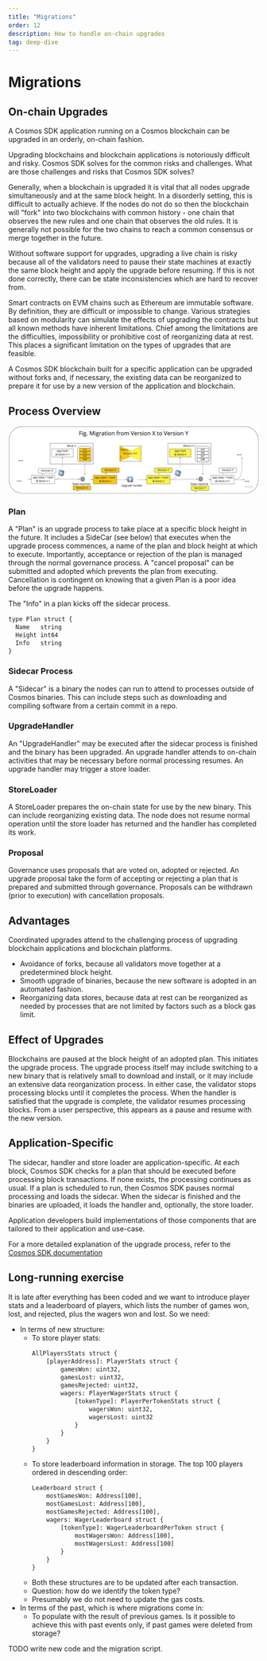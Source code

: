 ```yaml
---
title: "Migrations"
order: 12
description: How to handle on-chain upgrades
tag: deep-dive
---
```


# Migrations

## On-chain Upgrades

A Cosmos SDK application running on a Cosmos blockchain can be upgraded in an orderly, on-chain fashion.

Upgrading blockchains and blockchain applications is notoriously difficult and risky. Cosmos SDK solves for the common risks and challenges. What are those challenges and risks that Cosmos SDK solves?

Generally, when a blockchain is upgraded it is vital that all nodes upgrade simultaneously and at the same block height. In a disorderly setting, this is difficult to actually achieve. If the nodes do not do so then the blockchain will "fork" into two blockchains with common history - one chain that observes the new rules and one chain that observes the old rules. It is generally not possible for the two chains to reach a common consensus or merge together in the future.

<HighlightBox type="info">

Without software support for upgrades, upgrading a live chain is risky because all of the validators need to pause their state machines at exactly the same block height and apply the upgrade before resuming. If this is not done correctly, there can be state inconsistencies which are hard to recover from.

</HighlightBox>

Smart contracts on EVM chains such as Ethereum are immutable software. By definition, they are difficult or impossible to change. Various strategies based on modularity can simulate the effects of upgrading the contracts but all known methods have inherent limitations. Chief among the limitations are the difficulties, impossibility or prohibitive cost of reorganizing data at rest. This places a significant limitation on the types of upgrades that are feasible.

A Cosmos SDK blockchain built for a specific application can be upgraded without forks and, if necessary, the existing data can be reorganized to prepare it for use by a new version of the application and blockchain.

## Process Overview

![Plan and upgrade handler](./images/state-migration.jpg)

### Plan

A "Plan" is an upgrade process to take place at a specific block height in the future. It includes a SideCar (see below) that executes when the upgrade process commences, a name of the plan and block height at which to execute. Importantly, acceptance or rejection of the plan is managed through the normal governance process. A "cancel proposal" can be submitted and adopted which prevents the plan from executing. Cancellation is contingent on knowing that a given Plan is a poor idea before the upgrade happens.  

The "Info" in a plan kicks off the sidecar process.

```shell
type Plan struct {
  Name   string
  Height int64
  Info   string
}
```

### Sidecar Process

A "Sidecar" is a binary the nodes can run to attend to processes outside of Cosmos binaries. This can include steps such as downloading and compiling software from a certain commit in a repo.

### UpgradeHandler

An "UpgradeHandler" may be executed after the sidecar process is finished and the binary has been upgraded. An upgrade handler attends to on-chain activities that may be necessary before normal processing resumes. An upgrade handler may trigger a store loader.

### StoreLoader

A StoreLoader prepares the on-chain state for use by the new binary. This can include reorganizing existing data. The node does not resume normal operation until the store loader has returned and the handler has completed its work.

### Proposal

Governance uses proposals that are voted on, adopted or rejected. An upgrade proposal take the form of accepting or rejecting a plan that is prepared and submitted through governance. Proposals can be withdrawn (prior to execution) with cancellation proposals.

## Advantages

Coordinated upgrades attend to the challenging process of upgrading blockchain applications and blockchain platforms.

* Avoidance of forks, because all validators move together at a predetermined block height.
* Smooth upgrade of binaries, because the new software is adopted in an automated fashion.
* Reorganizing data stores, because data at rest can be reorganized as needed by processes that are not limited by factors such as a block gas limit.

## Effect of Upgrades

Blockchains are paused at the block height of an adopted plan. This initiates the upgrade process. The upgrade process itself may include switching to a new binary that is relatively small to download and install, or it may include an extensive data reorganization process. In either case, the validator stops processing blocks until it completes the process. When the handler is satisfied that the upgrade is complete, the validator resumes processing blocks. From a user perspective, this appears as a pause and resume with the new version.

## Application-Specific

The sidecar, handler and store loader are application-specific. At each block, Cosmos SDK checks for a plan that should be executed before processing block transactions. If none exists, the processing continues as usual. If a plan is scheduled to run, then Cosmos SDK pauses normal processing and loads the sidecar. When the sidecar is finished and the binaries are uploaded, it loads the handler and, optionally, the store loader.

Application developers build implementations of those components that are tailored to their application and use-case.

<HighlightBox type="info">

For a more detailed explanation of the upgrade process, refer to the [Cosmos SDK documentation](https://docs.cosmos.network/master/modules/upgrade)

</HighlightBox>

## Long-running exercise

It is late after everything has been coded and we want to introduce player stats and a leaderboard of players, which lists the number of games won, lost, and rejected, plus the wagers won and lost. So we need:

* In terms of new structure:
    * To store player stats:
        ```
        AllPlayersStats struct {
            [playerAddress]: PlayerStats struct {
                gamesWon: uint32,
                gamesLost: uint32,
                gamesRejected: uint32,
                wagers: PlayerWagerStats struct {
                    [tokenType]: PlayerPerTokenStats struct {
                        wagersWon: uint32,
                        wagersLost: uint32
                    }
                }
            }
        }
        ```
    * To store leaderboard information in storage. The top 100 players ordered in descending order:
        ```
        Leaderboard struct {
            mostGamesWon: Address[100],
            mostGamesLost: Address[100],
            mostGamesRejected: Address[100],
            wagers: WagerLeaderboard struct {
                [tokenType]: WagerLeaderboardPerToken struct {
                    mostWagersWon: Address[100],
                    mostWagersLost: Address[100]
                }
            }
        }
        ```
    * Both these structures are to be updated after each transaction.
    * Question: how do we identify the token type?
    * Presumably we do not need to update the gas costs.
* In terms of the past, which is where migrations come in:
    * To populate with the result of previous games. Is it possible to achieve this with past events only, if past games were deleted from storage?

TODO write new code and the migration script.
